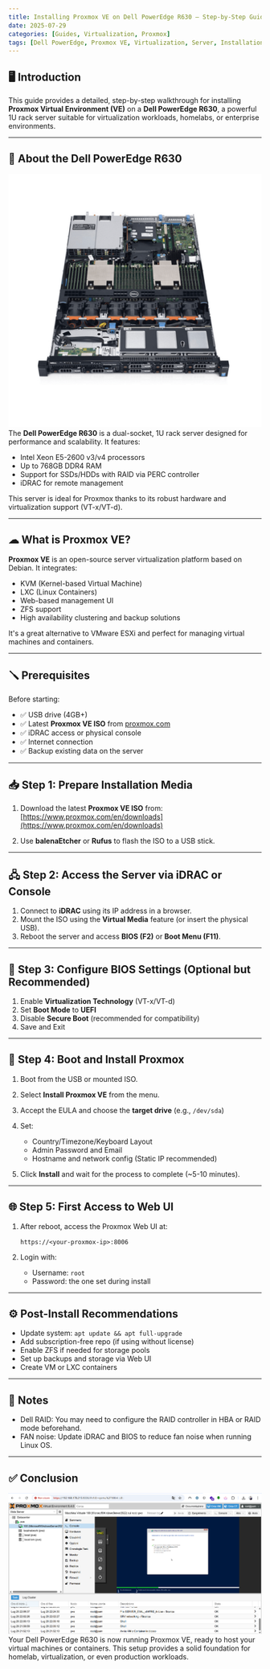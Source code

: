 ```yaml
---
title: Installing Proxmox VE on Dell PowerEdge R630 – Step-by-Step Guide
date: 2025-07-29
categories: [Guides, Virtualization, Proxmox]
tags: [Dell PowerEdge, Proxmox VE, Virtualization, Server, Installation]
---
```


## 🖥 Introduction


This guide provides a detailed, step-by-step walkthrough for installing **Proxmox Virtual Environment (VE)** on a **Dell PowerEdge R630**, a powerful 1U rack server suitable for virtualization workloads, homelabs, or enterprise environments.

---

## 🔧 About the Dell PowerEdge R630
![Proxmox Install Screenshot](/assets/images/blogs/Proxmox/dell630.png)
The **Dell PowerEdge R630** is a dual-socket, 1U rack server designed for performance and scalability. It features:

- Intel Xeon E5-2600 v3/v4 processors
- Up to 768GB DDR4 RAM
- Support for SSDs/HDDs with RAID via PERC controller
- iDRAC for remote management

This server is ideal for Proxmox thanks to its robust hardware and virtualization support (VT-x/VT-d).

---

## ☁ What is Proxmox VE?

**Proxmox VE** is an open-source server virtualization platform based on Debian. It integrates:

- KVM (Kernel-based Virtual Machine)
- LXC (Linux Containers)
- Web-based management UI
- ZFS support
- High availability clustering and backup solutions

It's a great alternative to VMware ESXi and perfect for managing virtual machines and containers.

---

## 🪛 Prerequisites

Before starting:

- ✅ USB drive (4GB+)
- ✅ Latest **Proxmox VE ISO** from [proxmox.com](https://www.proxmox.com/en/downloads)
- ✅ iDRAC access or physical console
- ✅ Internet connection
- ✅ Backup existing data on the server

---

## 📥 Step 1: Prepare Installation Media

1. Download the latest **Proxmox VE ISO** from:
   [https://www.proxmox.com/en/downloads](https://www.proxmox.com/en/downloads)

2. Use **balenaEtcher** or **Rufus** to flash the ISO to a USB stick.

---

## 🖧 Step 2: Access the Server via iDRAC or Console

1. Connect to **iDRAC** using its IP address in a browser.
2. Mount the ISO using the **Virtual Media** feature (or insert the physical USB).
3. Reboot the server and access **BIOS (F2)** or **Boot Menu (F11)**.

---

## 🔁 Step 3: Configure BIOS Settings (Optional but Recommended)

1. Enable **Virtualization Technology** (VT-x/VT-d)
2. Set **Boot Mode** to **UEFI**
3. Disable **Secure Boot** (recommended for compatibility)
4. Save and Exit

---

## 💽 Step 4: Boot and Install Proxmox

1. Boot from the USB or mounted ISO.
2. Select **Install Proxmox VE** from the menu.
3. Accept the EULA and choose the **target drive** (e.g., `/dev/sda`)
4. Set:
   - Country/Timezone/Keyboard Layout
   - Admin Password and Email
   - Hostname and network config (Static IP recommended)

5. Click **Install** and wait for the process to complete (~5-10 minutes).

---

## 🌐 Step 5: First Access to Web UI

1. After reboot, access the Proxmox Web UI at:

   ```
   https://<your-proxmox-ip>:8006
   ```

2. Login with:
   - Username: `root`
   - Password: the one set during install

---

## ⚙ Post-Install Recommendations

- Update system: `apt update && apt full-upgrade`
- Add subscription-free repo (if using without license)
- Enable ZFS if needed for storage pools
- Set up backups and storage via Web UI
- Create VM or LXC containers

---

## 📌 Notes

- Dell RAID: You may need to configure the RAID controller in HBA or RAID mode beforehand.
- FAN noise: Update iDRAC and BIOS to reduce fan noise when running Linux OS.

---

## ✅ Conclusion
![Proxmox Install Screenshot](/assets/images/blogs/Proxmox/proxmoxMSWS22.png)
Your Dell PowerEdge R630 is now running Proxmox VE, ready to host your virtual machines or containers. This setup provides a solid foundation for homelab, virtualization, or even production workloads.


